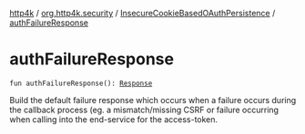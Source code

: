 [http4k](../../index.md) / [org.http4k.security](../index.md) / [InsecureCookieBasedOAuthPersistence](index.md) / [authFailureResponse](./auth-failure-response.md)

# authFailureResponse

`fun authFailureResponse(): `[`Response`](../../org.http4k.core/-response/index.md)

Build the default failure response which occurs when a failure occurs during the callback process (eg. a mismatch/missing
CSRF or failure occurring when calling into the end-service for the access-token.

